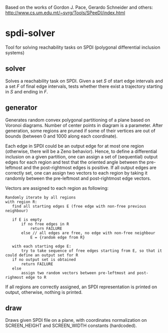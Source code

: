 Based on the works of Gordon J. Pace, Gerardo Schneider and others: http://www.cs.um.edu.mt/~svrg/Tools/SPeeDI/index.html

# spdi-solver

Tool for solving reachability tasks on SPDI (polygonal differential inclusion systems)

## solver

Solves a reachability task on SPDI. Given a set *S* of start edge intervals and a set *F* of final edge intervals, tests whether there exist a trajectory starting in *S* and ending in *F*.

## generator

Generates random convex polygonal partitioning of a plane based on Voronoi diagrams. Number of center points in diagram is a parameter. After generation, some regions are pruned if some of their vertices are out of bounds (between 0 and 1000 along each coordinate).

Each edge in SPDI could be an output edge for at most one region (otherwise, there will be a Zeno behavior). Hence, to define a differential inclusion on a given partition, one can assign a set of (sequential) output edges for each region and test that the oriented angle between the pre-leftmost and the post-rightmost edges is positive. If all output edges are correctly set, one can assign two vectors to each region by taking it randomly between the pre-leftmost and post-rightmost edge vectors.

Vectors are assigned to each region as following:

```
Randomly iterate by all regions
with region R:
   find all starting edges E (free edge with non-free previous neighbour)
   
   if E is empty
       if no free edges in R
           return FAILURE
       else // all edges are free, no edge with non-free neighbour
           E = {random edge from R}

   with each starting edge E:
       try to take sequence of free edges starting from E, so that it could define an output set for R
   if no output set is obtained
       return FAILURE
   else
       assign two random vectors between pre-leftmost and post-righmost edge to R
```

If all regions are correctly assigned, an SPDI representation is printed on output, otherwise, nothing is printed.

## draw

Draws given SPDI file on a plane, with coordinates normalization on SCREEN_HEIGHT and SCREEN_WIDTH constants (hardcoded).
